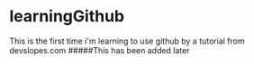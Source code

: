 # learningGithub
This is the first time i'm learning to use github by a tutorial from devslopes.com
#####This has been added later
